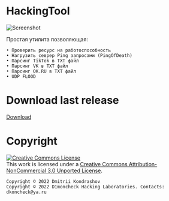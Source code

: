 # HackingTool
![Screenshot](https://user-images.githubusercontent.com/79802366/174639396-5b6f3aee-4b85-4cc7-99a4-0b845251c57f.png)

Простая утилита позволяющая:
	
	• Проверить ресурс на работоспособность
	• Нагрузить севрер Ping запросами (PingOfDeath)
	• Парсинг TikTok в TXT файл
	• Парсинг VK в TXT файл
	• Парсинг OK.RU в TXT файл
	• UDP FLOOD

# Download last release

<a href='https://github.com/D1moncheck/HackingTool/releases/tag/Release'>Download</a>

# Copyright
<a rel="license" href="http://creativecommons.org/licenses/by-nc/3.0/"><img alt="Creative Commons License" style="border-width:0" src="https://i.creativecommons.org/l/by-nc/3.0/88x31.png" /></a><br />This work is licensed under a <a rel="license" href="http://creativecommons.org/licenses/by-nc/3.0/">Creative Commons Attribution-NonCommercial 3.0 Unported License</a>.
	
	Copyright © 2022 Dmitrii Kondrashov
	Copyright © 2022 D1moncheck Hacking Laboratories. Contacts: dkoncheck@ya.ru
